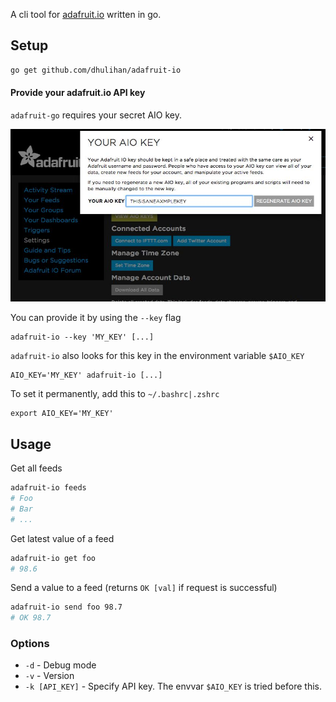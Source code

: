 A cli tool for [adafruit.io](https://adafruit.io) written in go.

## Setup

```sh
go get github.com/dhulihan/adafruit-io
```

#### Provide your adafruit.io API key

`adafruit-go` requires your secret AIO key. 

![](key.jpg)

You can provide it by using the `--key` flag

	adafruit-io --key 'MY_KEY' [...]

`adafruit-io` also looks for this key in the environment variable `$AIO_KEY`

	AIO_KEY='MY_KEY' adafruit-io [...]

To set it permanently, add this to `~/.bashrc|.zshrc`

	export AIO_KEY='MY_KEY'

## Usage

Get all feeds

```sh
adafruit-io feeds
# Foo
# Bar
# ...
```

Get latest value of a feed

```sh
adafruit-io get foo
# 98.6
```

Send a value to a feed (returns `OK [val]` if request is successful)

```sh
adafruit-io send foo 98.7
# OK 98.7 	
```

### Options

* `-d` - Debug mode
* `-v` - Version 
* `-k [API_KEY]` - Specify API key. The envvar `$AIO_KEY` is tried before this.